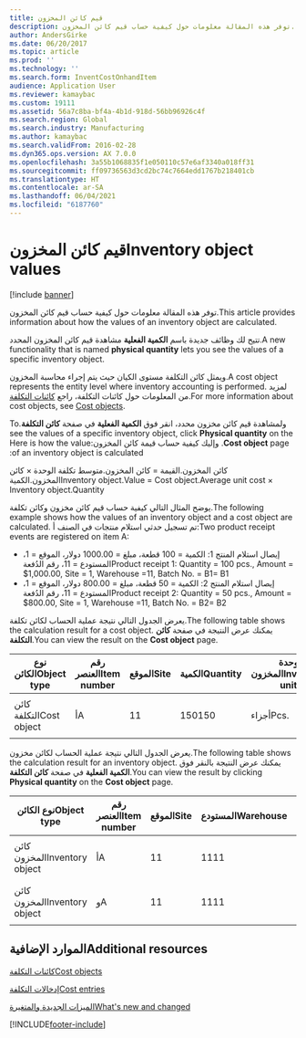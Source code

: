 ```yaml
---
title: قيم كائن المخزون
description: توفر هذه المقالة معلومات حول كيفية حساب قيم كائن المخزون.
author: AndersGirke
ms.date: 06/20/2017
ms.topic: article
ms.prod: ''
ms.technology: ''
ms.search.form: InventCostOnhandItem
audience: Application User
ms.reviewer: kamaybac
ms.custom: 19111
ms.assetid: 56a7c8ba-bf4a-4b1d-918d-56bb96926c4f
ms.search.region: Global
ms.search.industry: Manufacturing
ms.author: kamaybac
ms.search.validFrom: 2016-02-28
ms.dyn365.ops.version: AX 7.0.0
ms.openlocfilehash: 3a55b1068835f1e050110c57e6af3340a018ff31
ms.sourcegitcommit: ff09736563d3cd2bc74c7664edd1767b218401cb
ms.translationtype: HT
ms.contentlocale: ar-SA
ms.lasthandoff: 06/04/2021
ms.locfileid: "6187760"
---
```

# <a name="inventory-object-values"></a><span data-ttu-id="7eb40-103">قيم كائن المخزون</span><span class="sxs-lookup"><span data-stu-id="7eb40-103">Inventory object values</span></span>

[!include [banner](../includes/banner.md)]

<span data-ttu-id="7eb40-104">توفر هذه المقالة معلومات حول كيفية حساب قيم كائن المخزون.</span><span class="sxs-lookup"><span data-stu-id="7eb40-104">This article provides information about how the values of an inventory object are calculated.</span></span> 

<span data-ttu-id="7eb40-105">تتيح لك وظائف جديدة باسم **الكمية الفعلية** مشاهدة قيم كائن المخزون المحدد.</span><span class="sxs-lookup"><span data-stu-id="7eb40-105">A new functionality that is named **physical quantity** lets you see the values of a specific inventory object.</span></span> 

<span data-ttu-id="7eb40-106">ويمثل كائن التكلفة مستوى الكيان حيث يتم إجراء محاسبة المخزون.</span><span class="sxs-lookup"><span data-stu-id="7eb40-106">A cost object represents the entity level where inventory accounting is performed.</span></span> <span data-ttu-id="7eb40-107">لمزيد من المعلومات حول كائنات التكلفة، راجع [كائنات التكلفة](cost-object.md).</span><span class="sxs-lookup"><span data-stu-id="7eb40-107">For more information about cost objects, see [Cost objects](cost-object.md).</span></span> 

<span data-ttu-id="7eb40-108">‏‫ولمشاهدة قيم كائن مخزون محدد، انقر فوق **الكمية الفعلية** في صفحة **كائن التكلفة**.</span><span class="sxs-lookup"><span data-stu-id="7eb40-108">To see the values of a specific inventory object, click **Physical quantity** on the **Cost object** page.</span></span> <span data-ttu-id="7eb40-109">وإليك كيفية حساب قيمة كائن المخزون:</span><span class="sxs-lookup"><span data-stu-id="7eb40-109">Here is how the value of an inventory object is calculated:</span></span> 

<span data-ttu-id="7eb40-110">كائن المخزون.القيمة = كائن المخزون.متوسط تكلفة الوحدة × كائن المخزون.الكمية</span><span class="sxs-lookup"><span data-stu-id="7eb40-110">Inventory object.Value = Cost object.Average unit cost × Inventory object.Quantity</span></span> 

<span data-ttu-id="7eb40-111">يوضح المثال التالي كيفية حساب قيم كائن مخزون وكائن تكلفة.</span><span class="sxs-lookup"><span data-stu-id="7eb40-111">The following example shows how the values of an inventory object and a cost object are calculated.</span></span> <span data-ttu-id="7eb40-112">تم تسجيل حدثي استلام منتجات في الصنف أ:</span><span class="sxs-lookup"><span data-stu-id="7eb40-112">Two product receipt events are registered on item A:</span></span>

-   <span data-ttu-id="7eb40-113">إيصال استلام المنتج 1: الكمية = 100 قطعة، مبلغ = 1000.00 دولار، الموقع = 1، المستودع = 11، رقم الدُفعة</span><span class="sxs-lookup"><span data-stu-id="7eb40-113">Product receipt 1: Quantity = 100 pcs., Amount = $1,000.00, Site = 1, Warehouse =11, Batch No.</span></span> <span data-ttu-id="7eb40-114">= B1</span><span class="sxs-lookup"><span data-stu-id="7eb40-114">= B1</span></span>
-   <span data-ttu-id="7eb40-115">إيصال استلام المنتج 2: الكمية = 50 قطعة، مبلغ = 800.00 دولار، الموقع = 1، المستودع = 11، رقم الدُفعة</span><span class="sxs-lookup"><span data-stu-id="7eb40-115">Product receipt 2: Quantity = 50 pcs., Amount = $800.00, Site = 1, Warehouse =11, Batch No.</span></span> <span data-ttu-id="7eb40-116">= B2</span><span class="sxs-lookup"><span data-stu-id="7eb40-116">= B2</span></span>

<span data-ttu-id="7eb40-117">يعرض الجدول التالي نتيجة عملية الحساب لكائن تكلفة.</span><span class="sxs-lookup"><span data-stu-id="7eb40-117">The following table shows the calculation result for a cost object.</span></span> <span data-ttu-id="7eb40-118">يمكنك عرض النتيجة في صفحة **كائن التكلفة**.</span><span class="sxs-lookup"><span data-stu-id="7eb40-118">You can view the result on the **Cost object** page.</span></span>

<table style="width:100%;">
<colgroup>
<col width="14%" />
<col width="14%" />
<col width="14%" />
<col width="14%" />
<col width="14%" />
<col width="14%" />
<col width="14%" />
</colgroup>
<thead>
<tr class="header">
<th><span data-ttu-id="7eb40-119">نوع الكائن</span><span class="sxs-lookup"><span data-stu-id="7eb40-119">Object type</span></span></th>
<th><span data-ttu-id="7eb40-120">رقم العنصر</span><span class="sxs-lookup"><span data-stu-id="7eb40-120">Item number</span></span></th>
<th><span data-ttu-id="7eb40-121">الموقع</span><span class="sxs-lookup"><span data-stu-id="7eb40-121">Site</span></span></th>
<th><span data-ttu-id="7eb40-122">الكمية</span><span class="sxs-lookup"><span data-stu-id="7eb40-122">Quantity</span></span></th>
<th><span data-ttu-id="7eb40-123">وحدة المخزون</span><span class="sxs-lookup"><span data-stu-id="7eb40-123">Inventory unit</span></span></th>
<th><span data-ttu-id="7eb40-124">القيمة</span><span class="sxs-lookup"><span data-stu-id="7eb40-124">Value</span></span></th>
<th><span data-ttu-id="7eb40-125">متوسط تكلفة الوحدة</span><span class="sxs-lookup"><span data-stu-id="7eb40-125">Average unit cost</span></span></th>
</tr>
</thead>
<tbody>
<tr class="odd">
<td><span data-ttu-id="7eb40-126">كائن التكلفة</span><span class="sxs-lookup"><span data-stu-id="7eb40-126">Cost object</span></span></td>
<td><span data-ttu-id="7eb40-127">أ</span><span class="sxs-lookup"><span data-stu-id="7eb40-127">A</span></span></td>
<td><span data-ttu-id="7eb40-128">1</span><span class="sxs-lookup"><span data-stu-id="7eb40-128">1</span></span></td>
<td><span data-ttu-id="7eb40-129">150</span><span class="sxs-lookup"><span data-stu-id="7eb40-129">150</span></span></td>
<td><span data-ttu-id="7eb40-130">أجزاء</span><span class="sxs-lookup"><span data-stu-id="7eb40-130">Pcs.</span></span></td>
<td><p><span data-ttu-id="7eb40-131">1800.00 دولار</span><span class="sxs-lookup"><span data-stu-id="7eb40-131">$1800.00</span></span></p></td>
<td><p><span data-ttu-id="7eb40-132">12.00 دولارًا</span><span class="sxs-lookup"><span data-stu-id="7eb40-132">$12.00</span></span></p></td>
</tr>
</tbody>
</table>

<span data-ttu-id="7eb40-133">يعرض الجدول التالي نتيجة عملية الحساب لكائن مخزون.</span><span class="sxs-lookup"><span data-stu-id="7eb40-133">The following table shows the calculation result for an inventory object.</span></span> <span data-ttu-id="7eb40-134">يمكنك عرض النتيجة بالنقر فوق **الكمية الفعلية** في صفحة **كائن التكلفة**.</span><span class="sxs-lookup"><span data-stu-id="7eb40-134">You can view the result by clicking **Physical quantity** on the **Cost object** page.</span></span>

<table style="width:100%;">
<colgroup>
<col width="11%" />
<col width="11%" />
<col width="11%" />
<col width="11%" />
<col width="11%" />
<col width="11%" />
<col width="11%" />
<col width="11%" />
<col width="11%" />
</colgroup>
<thead>
<tr class="header">
<th><span data-ttu-id="7eb40-135">نوع الكائن</span><span class="sxs-lookup"><span data-stu-id="7eb40-135">Object type</span></span></th>
<th><span data-ttu-id="7eb40-136">رقم العنصر</span><span class="sxs-lookup"><span data-stu-id="7eb40-136">Item number</span></span></th>
<th><span data-ttu-id="7eb40-137">الموقع</span><span class="sxs-lookup"><span data-stu-id="7eb40-137">Site</span></span></th>
<th><span data-ttu-id="7eb40-138">المستودع</span><span class="sxs-lookup"><span data-stu-id="7eb40-138">Warehouse</span></span></th>
<th><span data-ttu-id="7eb40-139">رقم الدُفعة</span><span class="sxs-lookup"><span data-stu-id="7eb40-139">Batch No.</span></span></th>
<th><span data-ttu-id="7eb40-140">الكمية</span><span class="sxs-lookup"><span data-stu-id="7eb40-140">Quantity</span></span></th>
<th><span data-ttu-id="7eb40-141">وحدة المخزون</span><span class="sxs-lookup"><span data-stu-id="7eb40-141">Inventory unit</span></span></th>
<th><span data-ttu-id="7eb40-142">القيمة</span><span class="sxs-lookup"><span data-stu-id="7eb40-142">Value</span></span></th>
<th><span data-ttu-id="7eb40-143">متوسط تكلفة الوحدة</span><span class="sxs-lookup"><span data-stu-id="7eb40-143">Average unit cost</span></span></th>
</tr>
</thead>
<tbody>
<tr class="odd">
<td><span data-ttu-id="7eb40-144">كائن المخزون</span><span class="sxs-lookup"><span data-stu-id="7eb40-144">Inventory object</span></span></td>
<td><span data-ttu-id="7eb40-145">أ</span><span class="sxs-lookup"><span data-stu-id="7eb40-145">A</span></span></td>
<td><span data-ttu-id="7eb40-146">1</span><span class="sxs-lookup"><span data-stu-id="7eb40-146">1</span></span></td>
<td><span data-ttu-id="7eb40-147">11</span><span class="sxs-lookup"><span data-stu-id="7eb40-147">11</span></span></td>
<td><span data-ttu-id="7eb40-148">ب1</span><span class="sxs-lookup"><span data-stu-id="7eb40-148">B1</span></span></td>
<td><span data-ttu-id="7eb40-149">100</span><span class="sxs-lookup"><span data-stu-id="7eb40-149">100</span></span></td>
<td><span data-ttu-id="7eb40-150">أجزاء</span><span class="sxs-lookup"><span data-stu-id="7eb40-150">Pcs.</span></span></td>
<td><p><span data-ttu-id="7eb40-151">1200.00 دولار</span><span class="sxs-lookup"><span data-stu-id="7eb40-151">$1200.00</span></span></p></td>
<td><p><span data-ttu-id="7eb40-152">12.00 دولارًا</span><span class="sxs-lookup"><span data-stu-id="7eb40-152">$12.00</span></span></p></td>
</tr>
<tr class="even">
<td><span data-ttu-id="7eb40-153">كائن المخزون</span><span class="sxs-lookup"><span data-stu-id="7eb40-153">Inventory object</span></span></td>
<td><span data-ttu-id="7eb40-154">و</span><span class="sxs-lookup"><span data-stu-id="7eb40-154">A</span></span></td>
<td><span data-ttu-id="7eb40-155">1</span><span class="sxs-lookup"><span data-stu-id="7eb40-155">1</span></span></td>
<td><span data-ttu-id="7eb40-156">11</span><span class="sxs-lookup"><span data-stu-id="7eb40-156">11</span></span></td>
<td><span data-ttu-id="7eb40-157">ب2</span><span class="sxs-lookup"><span data-stu-id="7eb40-157">B2</span></span></td>
<td><span data-ttu-id="7eb40-158">50</span><span class="sxs-lookup"><span data-stu-id="7eb40-158">50</span></span></td>
<td><span data-ttu-id="7eb40-159">أجزاء</span><span class="sxs-lookup"><span data-stu-id="7eb40-159">Pcs.</span></span></td>
<td><p><span data-ttu-id="7eb40-160">600.00 دولار</span><span class="sxs-lookup"><span data-stu-id="7eb40-160">$600.00</span></span></p></td>
<td><p><span data-ttu-id="7eb40-161">12.00 دولارًا</span><span class="sxs-lookup"><span data-stu-id="7eb40-161">$12.00</span></span></p></td>
</tr>
</tbody>
</table>



## <a name="additional-resources"></a><span data-ttu-id="7eb40-162">الموارد الإضافية</span><span class="sxs-lookup"><span data-stu-id="7eb40-162">Additional resources</span></span>

[<span data-ttu-id="7eb40-163">كائنات التكلفة</span><span class="sxs-lookup"><span data-stu-id="7eb40-163">Cost objects</span></span>](cost-object.md)

[<span data-ttu-id="7eb40-164">إدخالات التكلفة</span><span class="sxs-lookup"><span data-stu-id="7eb40-164">Cost entries</span></span>](cost-entries.md)

[<span data-ttu-id="7eb40-165">الميزات الجديدة والمتغيرة</span><span class="sxs-lookup"><span data-stu-id="7eb40-165">What's new and changed</span></span>](../../fin-ops-core/fin-ops/get-started/whats-new-changed.md)





[!INCLUDE[footer-include](../../includes/footer-banner.md)]